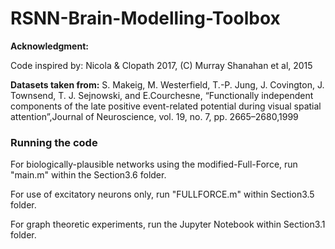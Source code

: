 # RSNN-Brain-Modelling-Toolbox

**Acknowledgment:** 

Code inspired by: Nicola & Clopath 2017, (C) Murray Shanahan et al, 2015

**Datasets taken from:**  S. Makeig, M. Westerfield, T.-P. Jung, J. Covington, J. Townsend, T. J. Sejnowski, and E.Courchesne, “Functionally independent components of the late positive event-related potential during visual spatial attention”,Journal of Neuroscience, vol. 19, no. 7, pp. 2665–2680,1999

### Running the code
For biologically-plausible networks using the modified-Full-Force, run "main.m" within the Section3.6 folder.

For use of excitatory neurons only, run "FULLFORCE.m" within Section3.5 folder.

For graph theoretic experiments, run the Jupyter Notebook within Section3.1 folder.
